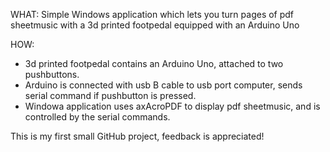 WHAT: 
Simple Windows application which lets you turn pages of pdf sheetmusic with a 3d printed footpedal equipped with an Arduino Uno

HOW:
- 3d printed footpedal contains an Arduino Uno, attached to two pushbuttons. 
- Arduino is connected with usb B cable to usb port computer, sends serial command if pushbutton is pressed.
- Windowa application uses axAcroPDF to display pdf sheetmusic, and is controlled by the serial commands.

This is my first small GitHub project, feedback is appreciated!
